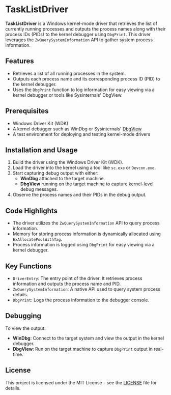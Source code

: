 # TaskListDriver

**TaskListDriver** is a Windows kernel-mode driver that retrieves the list of currently running processes and outputs the process names along with their process IDs (PIDs) to the kernel debugger using `DbgPrint`. This driver leverages the `ZwQuerySystemInformation` API to gather system process information.

## Features

- Retrieves a list of all running processes in the system.
- Outputs each process name and its corresponding process ID (PID) to the kernel debugger.
- Uses the `DbgPrint` function to log information for easy viewing via a kernel debugger or tools like Sysinternals' DbgView.

## Prerequisites

- Windows Driver Kit (WDK)
- A kernel debugger such as WinDbg or Sysinternals' [DbgView](https://learn.microsoft.com/en-us/sysinternals/downloads/debugview)
- A test environment for deploying and testing kernel-mode drivers

## Installation and Usage

1. Build the driver using the Windows Driver Kit (WDK).
2. Load the driver into the kernel using a tool like `sc.exe` or `Devcon.exe`.
3. Start capturing debug output with either:
   - **WinDbg** attached to the target machine.
   - **DbgView** running on the target machine to capture kernel-level debug messages.
4. Observe the process names and their PIDs in the debug output.

## Code Highlights

- The driver utilizes the `ZwQuerySystemInformation` API to query process information.
- Memory for storing process information is dynamically allocated using `ExAllocatePoolWithTag`.
- Process information is logged using `DbgPrint` for easy viewing via a kernel debugger.

## Key Functions

- `DriverEntry`: The entry point of the driver. It retrieves process information and outputs the process name and PID.
- `ZwQuerySystemInformation`: A native API used to query system process details.
- `DbgPrint`: Logs the process information to the debugger console.

## Debugging

To view the output:

- **WinDbg**: Connect to the target system and view the output in the kernel debugger.
- **DbgView**: Run on the target machine to capture `DbgPrint` output in real-time.

## License

This project is licensed under the MIT License - see the [LICENSE](LICENSE) file for details.
